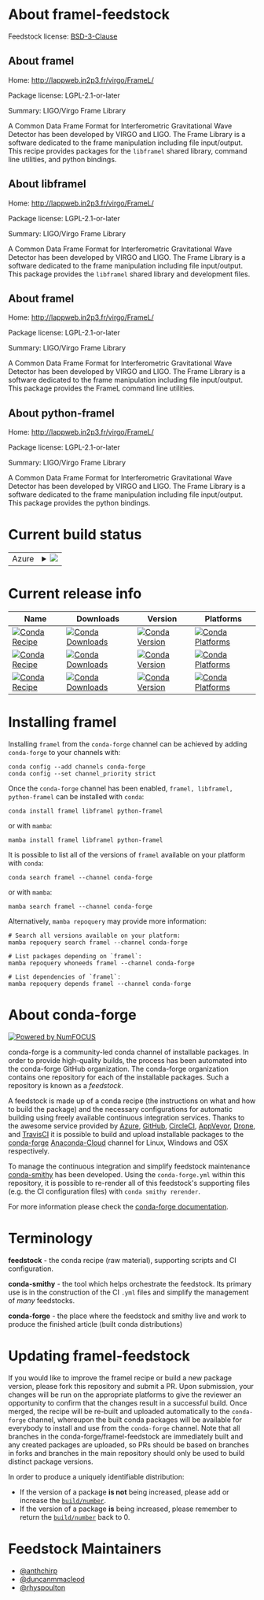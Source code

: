 About framel-feedstock
======================

Feedstock license: [BSD-3-Clause](https://github.com/conda-forge/framel-feedstock/blob/main/LICENSE.txt)


About framel
------------

Home: http://lappweb.in2p3.fr/virgo/FrameL/

Package license: LGPL-2.1-or-later

Summary: LIGO/Virgo Frame Library

A Common Data Frame Format for Interferometric Gravitational Wave
Detector has been developed by VIRGO and LIGO.
The Frame Library is a software dedicated to the frame manipulation
including file input/output.
This recipe provides packages for the `libframel` shared library,
command line utilities, and python bindings.


About libframel
---------------

Home: http://lappweb.in2p3.fr/virgo/FrameL/

Package license: LGPL-2.1-or-later

Summary: LIGO/Virgo Frame Library

A Common Data Frame Format for Interferometric Gravitational Wave
Detector has been developed by VIRGO and LIGO.
The Frame Library is a software dedicated to the frame manipulation
including file input/output.
This package provides the `libframel` shared library and development
files.


About framel
------------

Home: http://lappweb.in2p3.fr/virgo/FrameL/

Package license: LGPL-2.1-or-later

Summary: LIGO/Virgo Frame Library

A Common Data Frame Format for Interferometric Gravitational Wave
Detector has been developed by VIRGO and LIGO.
The Frame Library is a software dedicated to the frame manipulation
including file input/output.
This package provides the FrameL command line utilities.


About python-framel
-------------------

Home: http://lappweb.in2p3.fr/virgo/FrameL/

Package license: LGPL-2.1-or-later

Summary: LIGO/Virgo Frame Library

A Common Data Frame Format for Interferometric Gravitational Wave
Detector has been developed by VIRGO and LIGO.
The Frame Library is a software dedicated to the frame manipulation
including file input/output.
This package provides the python bindings.


Current build status
====================


<table>
    
  <tr>
    <td>Azure</td>
    <td>
      <details>
        <summary>
          <a href="https://dev.azure.com/conda-forge/feedstock-builds/_build/latest?definitionId=9818&branchName=main">
            <img src="https://dev.azure.com/conda-forge/feedstock-builds/_apis/build/status/framel-feedstock?branchName=main">
          </a>
        </summary>
        <table>
          <thead><tr><th>Variant</th><th>Status</th></tr></thead>
          <tbody><tr>
              <td>linux_64</td>
              <td>
                <a href="https://dev.azure.com/conda-forge/feedstock-builds/_build/latest?definitionId=9818&branchName=main">
                  <img src="https://dev.azure.com/conda-forge/feedstock-builds/_apis/build/status/framel-feedstock?branchName=main&jobName=linux&configuration=linux%20linux_64_" alt="variant">
                </a>
              </td>
            </tr><tr>
              <td>linux_aarch64</td>
              <td>
                <a href="https://dev.azure.com/conda-forge/feedstock-builds/_build/latest?definitionId=9818&branchName=main">
                  <img src="https://dev.azure.com/conda-forge/feedstock-builds/_apis/build/status/framel-feedstock?branchName=main&jobName=linux&configuration=linux%20linux_aarch64_" alt="variant">
                </a>
              </td>
            </tr><tr>
              <td>linux_ppc64le</td>
              <td>
                <a href="https://dev.azure.com/conda-forge/feedstock-builds/_build/latest?definitionId=9818&branchName=main">
                  <img src="https://dev.azure.com/conda-forge/feedstock-builds/_apis/build/status/framel-feedstock?branchName=main&jobName=linux&configuration=linux%20linux_ppc64le_" alt="variant">
                </a>
              </td>
            </tr><tr>
              <td>osx_64</td>
              <td>
                <a href="https://dev.azure.com/conda-forge/feedstock-builds/_build/latest?definitionId=9818&branchName=main">
                  <img src="https://dev.azure.com/conda-forge/feedstock-builds/_apis/build/status/framel-feedstock?branchName=main&jobName=osx&configuration=osx%20osx_64_" alt="variant">
                </a>
              </td>
            </tr><tr>
              <td>osx_arm64</td>
              <td>
                <a href="https://dev.azure.com/conda-forge/feedstock-builds/_build/latest?definitionId=9818&branchName=main">
                  <img src="https://dev.azure.com/conda-forge/feedstock-builds/_apis/build/status/framel-feedstock?branchName=main&jobName=osx&configuration=osx%20osx_arm64_" alt="variant">
                </a>
              </td>
            </tr><tr>
              <td>win_64</td>
              <td>
                <a href="https://dev.azure.com/conda-forge/feedstock-builds/_build/latest?definitionId=9818&branchName=main">
                  <img src="https://dev.azure.com/conda-forge/feedstock-builds/_apis/build/status/framel-feedstock?branchName=main&jobName=win&configuration=win%20win_64_" alt="variant">
                </a>
              </td>
            </tr>
          </tbody>
        </table>
      </details>
    </td>
  </tr>
</table>

Current release info
====================

| Name | Downloads | Version | Platforms |
| --- | --- | --- | --- |
| [![Conda Recipe](https://img.shields.io/badge/recipe-framel-green.svg)](https://anaconda.org/conda-forge/framel) | [![Conda Downloads](https://img.shields.io/conda/dn/conda-forge/framel.svg)](https://anaconda.org/conda-forge/framel) | [![Conda Version](https://img.shields.io/conda/vn/conda-forge/framel.svg)](https://anaconda.org/conda-forge/framel) | [![Conda Platforms](https://img.shields.io/conda/pn/conda-forge/framel.svg)](https://anaconda.org/conda-forge/framel) |
| [![Conda Recipe](https://img.shields.io/badge/recipe-libframel-green.svg)](https://anaconda.org/conda-forge/libframel) | [![Conda Downloads](https://img.shields.io/conda/dn/conda-forge/libframel.svg)](https://anaconda.org/conda-forge/libframel) | [![Conda Version](https://img.shields.io/conda/vn/conda-forge/libframel.svg)](https://anaconda.org/conda-forge/libframel) | [![Conda Platforms](https://img.shields.io/conda/pn/conda-forge/libframel.svg)](https://anaconda.org/conda-forge/libframel) |
| [![Conda Recipe](https://img.shields.io/badge/recipe-python--framel-green.svg)](https://anaconda.org/conda-forge/python-framel) | [![Conda Downloads](https://img.shields.io/conda/dn/conda-forge/python-framel.svg)](https://anaconda.org/conda-forge/python-framel) | [![Conda Version](https://img.shields.io/conda/vn/conda-forge/python-framel.svg)](https://anaconda.org/conda-forge/python-framel) | [![Conda Platforms](https://img.shields.io/conda/pn/conda-forge/python-framel.svg)](https://anaconda.org/conda-forge/python-framel) |

Installing framel
=================

Installing `framel` from the `conda-forge` channel can be achieved by adding `conda-forge` to your channels with:

```
conda config --add channels conda-forge
conda config --set channel_priority strict
```

Once the `conda-forge` channel has been enabled, `framel, libframel, python-framel` can be installed with `conda`:

```
conda install framel libframel python-framel
```

or with `mamba`:

```
mamba install framel libframel python-framel
```

It is possible to list all of the versions of `framel` available on your platform with `conda`:

```
conda search framel --channel conda-forge
```

or with `mamba`:

```
mamba search framel --channel conda-forge
```

Alternatively, `mamba repoquery` may provide more information:

```
# Search all versions available on your platform:
mamba repoquery search framel --channel conda-forge

# List packages depending on `framel`:
mamba repoquery whoneeds framel --channel conda-forge

# List dependencies of `framel`:
mamba repoquery depends framel --channel conda-forge
```


About conda-forge
=================

[![Powered by
NumFOCUS](https://img.shields.io/badge/powered%20by-NumFOCUS-orange.svg?style=flat&colorA=E1523D&colorB=007D8A)](https://numfocus.org)

conda-forge is a community-led conda channel of installable packages.
In order to provide high-quality builds, the process has been automated into the
conda-forge GitHub organization. The conda-forge organization contains one repository
for each of the installable packages. Such a repository is known as a *feedstock*.

A feedstock is made up of a conda recipe (the instructions on what and how to build
the package) and the necessary configurations for automatic building using freely
available continuous integration services. Thanks to the awesome service provided by
[Azure](https://azure.microsoft.com/en-us/services/devops/), [GitHub](https://github.com/),
[CircleCI](https://circleci.com/), [AppVeyor](https://www.appveyor.com/),
[Drone](https://cloud.drone.io/welcome), and [TravisCI](https://travis-ci.com/)
it is possible to build and upload installable packages to the
[conda-forge](https://anaconda.org/conda-forge) [Anaconda-Cloud](https://anaconda.org/)
channel for Linux, Windows and OSX respectively.

To manage the continuous integration and simplify feedstock maintenance
[conda-smithy](https://github.com/conda-forge/conda-smithy) has been developed.
Using the ``conda-forge.yml`` within this repository, it is possible to re-render all of
this feedstock's supporting files (e.g. the CI configuration files) with ``conda smithy rerender``.

For more information please check the [conda-forge documentation](https://conda-forge.org/docs/).

Terminology
===========

**feedstock** - the conda recipe (raw material), supporting scripts and CI configuration.

**conda-smithy** - the tool which helps orchestrate the feedstock.
                   Its primary use is in the construction of the CI ``.yml`` files
                   and simplify the management of *many* feedstocks.

**conda-forge** - the place where the feedstock and smithy live and work to
                  produce the finished article (built conda distributions)


Updating framel-feedstock
=========================

If you would like to improve the framel recipe or build a new
package version, please fork this repository and submit a PR. Upon submission,
your changes will be run on the appropriate platforms to give the reviewer an
opportunity to confirm that the changes result in a successful build. Once
merged, the recipe will be re-built and uploaded automatically to the
`conda-forge` channel, whereupon the built conda packages will be available for
everybody to install and use from the `conda-forge` channel.
Note that all branches in the conda-forge/framel-feedstock are
immediately built and any created packages are uploaded, so PRs should be based
on branches in forks and branches in the main repository should only be used to
build distinct package versions.

In order to produce a uniquely identifiable distribution:
 * If the version of a package **is not** being increased, please add or increase
   the [``build/number``](https://docs.conda.io/projects/conda-build/en/latest/resources/define-metadata.html#build-number-and-string).
 * If the version of a package **is** being increased, please remember to return
   the [``build/number``](https://docs.conda.io/projects/conda-build/en/latest/resources/define-metadata.html#build-number-and-string)
   back to 0.

Feedstock Maintainers
=====================

* [@anthchirp](https://github.com/anthchirp/)
* [@duncanmmacleod](https://github.com/duncanmmacleod/)
* [@rhyspoulton](https://github.com/rhyspoulton/)

